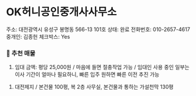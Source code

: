 # OK허니공인중개사사무소

주소: 대전광역시 유성구 봉명동 566-13 101호
상태: 완료
전화번호: 010-2657-4617
중개인: 김종헌
체크박스: Yes

### 📍 추천 매물

1. 임대 금액: 평당 25,000원 / 마음에 들면 절충작업 가능 / 임대인 사용 중인 일부는 이사 기간이 얼마나 필요하니, 빠른 입주 원하면 빠른 이전 추진 가능

[](https://naver.me/xGiKoTT1)

1. 대전제지 / 본건물 100평, 복 2층 사무실, 본건물과 통하는 가설천막 130평

[](https://naver.me/GfaT4Hjy)